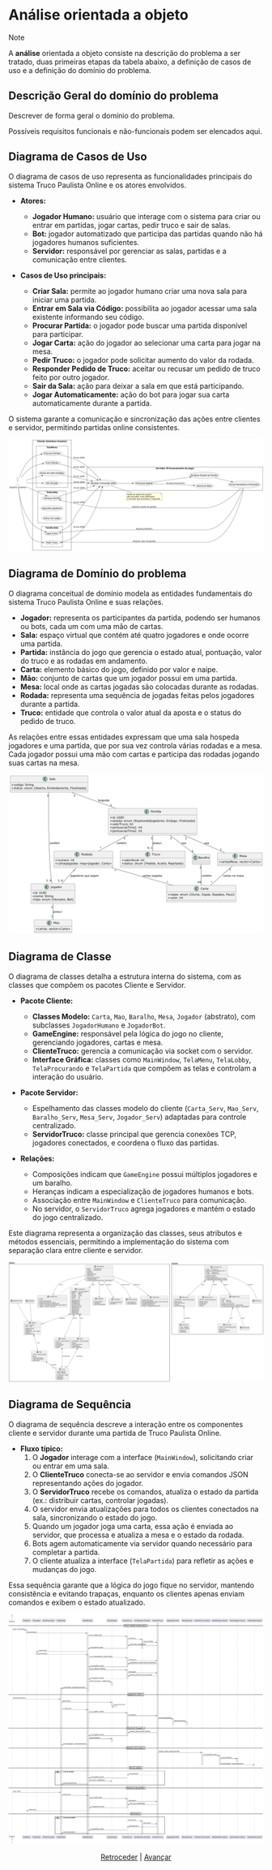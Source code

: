 # Análise orientada a objeto
> [!NOTE]
> <p>A <strong>análise</strong> orientada a objeto consiste na descrição do 
> problema a ser tratado, duas primeiras etapas da tabela abaixo, a definição de 
> casos de uso e a definição do domínio do problema.</p>

## Descrição Geral do domínio do problema

Descrever de forma geral o domínio do problema.

Possíveis requisitos funcionais e não-funcionais podem ser elencados aqui.

## Diagrama de Casos de Uso
O diagrama de casos de uso representa as funcionalidades principais do sistema Truco Paulista Online e os atores envolvidos.

- **Atores:**
  - **Jogador Humano:** usuário que interage com o sistema para criar ou entrar em partidas, jogar cartas, pedir truco e sair de salas.
  - **Bot:** jogador automatizado que participa das partidas quando não há jogadores humanos suficientes.
  - **Servidor:** responsável por gerenciar as salas, partidas e a comunicação entre clientes.

- **Casos de Uso principais:**
  - **Criar Sala:** permite ao jogador humano criar uma nova sala para iniciar uma partida.
  - **Entrar em Sala via Código:** possibilita ao jogador acessar uma sala existente informando seu código.
  - **Procurar Partida:** o jogador pode buscar uma partida disponível para participar.
  - **Jogar Carta:** ação do jogador ao selecionar uma carta para jogar na mesa.
  - **Pedir Truco:** o jogador pode solicitar aumento do valor da rodada.
  - **Responder Pedido de Truco:** aceitar ou recusar um pedido de truco feito por outro jogador.
  - **Sair da Sala:** ação para deixar a sala em que está participando.
  - **Jogar Automaticamente:** ação do bot para jogar sua carta automaticamente durante a partida.

O sistema garante a comunicação e sincronização das ações entre clientes e servidor, permitindo partidas online consistentes.

![Descrição da Imagem](img/Diagrama%20de%20caso%20de%20uso.png)
 
## Diagrama de Domínio do problema
O diagrama conceitual de domínio modela as entidades fundamentais do sistema Truco Paulista Online e suas relações.

- **Jogador:** representa os participantes da partida, podendo ser humanos ou bots, cada um com uma mão de cartas.
- **Sala:** espaço virtual que contém até quatro jogadores e onde ocorre uma partida.
- **Partida:** instância do jogo que gerencia o estado atual, pontuação, valor do truco e as rodadas em andamento.
- **Carta:** elemento básico do jogo, definido por valor e naipe.
- **Mão:** conjunto de cartas que um jogador possui em uma partida.
- **Mesa:** local onde as cartas jogadas são colocadas durante as rodadas.
- **Rodada:** representa uma sequência de jogadas feitas pelos jogadores durante a partida.
- **Truco:** entidade que controla o valor atual da aposta e o status do pedido de truco.

As relações entre essas entidades expressam que uma sala hospeda jogadores e uma partida, que por sua vez controla várias rodadas e a mesa. Cada jogador possui uma mão com cartas e participa das rodadas jogando suas cartas na mesa.

![Descrição da Imagem](img/diagrama%20de%20dominio.png)
 
## Diagrama de Classe
O diagrama de classes detalha a estrutura interna do sistema, com as classes que compõem os pacotes Cliente e Servidor.

- **Pacote Cliente:**
  - **Classes Modelo:** `Carta`, `Mao`, `Baralho`, `Mesa`, `Jogador` (abstrato), com subclasses `JogadorHumano` e `JogadorBot`.
  - **GameEngine:** responsável pela lógica do jogo no cliente, gerenciando jogadores, cartas e mesa.
  - **ClienteTruco:** gerencia a comunicação via socket com o servidor.
  - **Interface Gráfica:** classes como `MainWindow`, `TelaMenu`, `TelaLobby`, `TelaProcurando` e `TelaPartida` que compõem as telas e controlam a interação do usuário.

- **Pacote Servidor:**
  - Espelhamento das classes modelo do cliente (`Carta_Serv`, `Mao_Serv`, `Baralho_Serv`, `Mesa_Serv`, `Jogador_Serv`) adaptadas para controle centralizado.
  - **ServidorTruco:** classe principal que gerencia conexões TCP, jogadores conectados, e coordena o fluxo das partidas.

- **Relações:**
  - Composições indicam que `GameEngine` possui múltiplos jogadores e um baralho.
  - Heranças indicam a especialização de jogadores humanos e bots.
  - Associação entre `MainWindow` e `ClienteTruco` para comunicação.
  - No servidor, o `ServidorTruco` agrega jogadores e mantém o estado do jogo centralizado.

Este diagrama representa a organização das classes, seus atributos e métodos essenciais, permitindo a implementação do sistema com separação clara entre cliente e servidor.

![Descrição da Imagem](img/diagrama%20de%20classes%20BR.png) 

## Diagrama de Sequência
O diagrama de sequência descreve a interação entre os componentes cliente e servidor durante uma partida de Truco Paulista Online.

- **Fluxo típico:**
  1. O **Jogador** interage com a interface (`MainWindow`), solicitando criar ou entrar em uma sala.
  2. O **ClienteTruco** conecta-se ao servidor e envia comandos JSON representando ações do jogador.
  3. O **ServidorTruco** recebe os comandos, atualiza o estado da partida (ex.: distribuir cartas, controlar jogadas).
  4. O servidor envia atualizações para todos os clientes conectados na sala, sincronizando o estado do jogo.
  5. Quando um jogador joga uma carta, essa ação é enviada ao servidor, que processa e atualiza a mesa e o estado da rodada.
  6. Bots agem automaticamente via servidor quando necessário para completar a partida.
  7. O cliente atualiza a interface (`TelaPartida`) para refletir as ações e mudanças do jogo.

Essa sequência garante que a lógica do jogo fique no servidor, mantendo consistência e evitando trapaças, enquanto os clientes apenas enviam comandos e exibem o estado atualizado.

![Descrição da Imagem](img/diagrama%20de%20sequencia.png)

<div align="center">

[Retroceder](README.md) | [Avançar](projeto.md)

</div>
